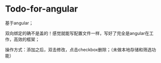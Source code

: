# Todo-for-angular

基于angular；

双向绑定的确不是盖的！感觉就能写配置文件一样，写好了完全是angular在工作，高效的框架；

操作方式：添加之后，双击修改，点击checkbox删除；（未做本地存储和筛选功能）
